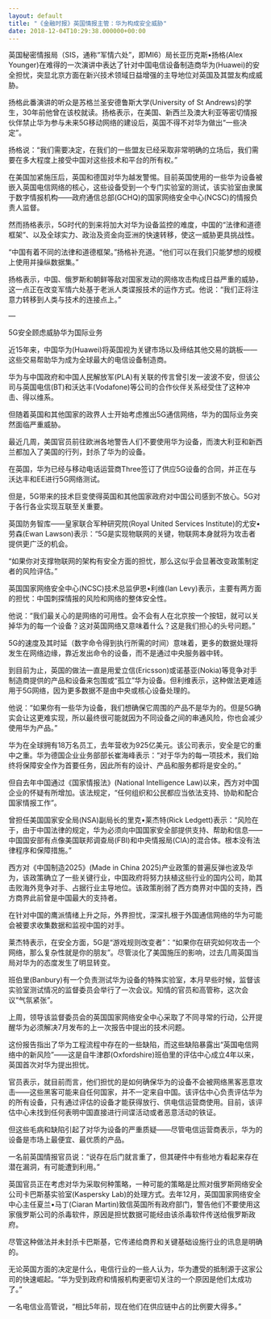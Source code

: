 ```yaml
---
layout: default
title: "《金融时报》英国情报主管：华为构成安全威胁"
date: 2018-12-04T10:29:38.000000+00:00
---
```


英国秘密情报局（SIS，通称“军情六处”，即MI6）局长亚历克斯•扬格(Alex Younger)在难得的一次演讲中表达了针对中国电信设备制造商华为(Huawei)的安全担忧，突显北京方面在新兴技术领域日益增强的主导地位对英国及其盟友构成威胁。

扬格此番演讲的听众是苏格兰圣安德鲁斯大学(University of St Andrews)的学生，30年前他曾在该校就读。扬格表示，在美国、新西兰及澳大利亚等密切情报伙伴禁止华为参与未来5G移动网络的建设后，英国不得不对华为做出“一些决定”。

扬格说：“我们需要决定，在我们的一些盟友已经采取非常明确的立场后，我们需要在多大程度上接受中国对这些技术和平台的所有权。”

在美国加紧施压后，英国和德国对华为越发警惕。目前英国使用的一些华为设备被嵌入英国电信网络的核心，这些设备受到一个专门实验室的测试，该实验室由隶属于数字情报机构——政府通信总部(GCHQ)的国家网络安全中心(NCSC)的情报负责人监督。

然而扬格表示，5G时代的到来将加大对华为设备监控的难度，中国的“法律和道德框架”、以及全球实力、政治及资金向亚洲的快速转移，使这一威胁更具挑战性。

“中国有着不同的法律和道德框架。”扬格补充道。“他们可以在我们只能梦想的规模上使用并操纵数据集。”

扬格表示，中国、俄罗斯和朝鲜等敌对国家发动的网络攻击构成日益严重的威胁，这一点正在改变军情六处基于老派人类谍报技术的运作方式。他说：“我们正将注意力转移到人类与技术的连接点上。”

—

5G安全顾虑威胁华为国际业务

近15年来，中国华为(Huawei)将英国视为关键市场以及缔结其他交易的跳板——这些交易帮助华为成为全球最大的电信设备制造商。

华为与中国政府和中国人民解放军(PLA)有关联的传言曾引发一波波不安，但该公司与英国电信(BT)和沃达丰(Vodafone)等公司的合作伙伴关系经受住了这种冲击、得以维系。

但随着英国和其他国家的政界人士开始考虑推出5G通信网络，华为的国际业务突然面临严重威胁。

最近几周，美国官员前往欧洲各地警告人们不要使用华为设备，而澳大利亚和新西兰都加入了美国的行列，封杀了华为的设备。

在英国，华为已经与移动电话运营商Three签订了供应5G设备的合同，并正在与沃达丰和EE进行5G网络测试。

但是，5G带来的技术巨变使得英国和其他国家政府对中国公司感到不放心。5G对于各行各业实现互联至关重要。

英国防务智库——皇家联合军种研究院(Royal United Services Institute)的尤安•劳森(Ewan Lawson)表示：“5G是实现物联网的关键，物联网本身就将为攻击者提供更广泛的机会。

“如果你对支撑物联网的架构有安全方面的担忧，那么这似乎会显著改变政策制定者的风险评估。”

英国国家网络安全中心(NCSC)技术总监伊恩•利维(Ian Levy)表示，主要有两方面的担忧：中国刺探情报的风险和网络的整体安全性。

他说：“我们最关心的是网络的可用性。会不会有人在北京按一个按钮，就可以关掉华为的每一个设备？这对英国网络又意味着什么？这是我们担心的头号问题。”

5G的速度及其时延（数字命令得到执行所需的时间）意味着，更多的数据处理将发生在网络边缘，靠近发出命令的设备，而不是通过中央服务器中转。

到目前为止，英国的做法一直是用爱立信(Ericsson)或诺基亚(Nokia)等竞争对手制造商提供的产品和设备来包围或“孤立”华为设备。但利维表示，这种做法更难适用于5G网络，因为更多数据不是由中央或核心设备处理的。

他说：“如果你有一些华为设备，我们想确保它周围的产品不是华为的。但是5G确实会让这更难实现，所以最终很可能就因为不同设备之间的串通风险，你也会减少使用华为产品。”

华为在全球拥有18万名员工，去年营收为925亿美元。该公司表示，安全是它的重中之重。华为德国企业业务部部长崔海峰表示：“对于华为的每一项技术，我们始终将保障安全作为首要任务，因此所有的设计、产品和服务都将是安全的。”

但自去年中国通过《国家情报法》(National Intelligence Law)以来，西方对中国企业的怀疑有所增加。该法规定，“任何组织和公民都应当依法支持、协助和配合国家情报工作”。

曾担任美国国家安全局(NSA)副局长的里克•莱杰特(Rick Ledgett)表示：“风险在于，由于中国法律的规定，华为必须向中国国家安全部提供支持、帮助和信息——中国国安部有点像美国联邦调查局(FBI)和中央情报局(CIA)的混合体。根本没有法律程序和保障措施。”

西方对《中国制造2025》(Made in China 2025)产业政策的普遍反弹也波及华为，该政策确立了一些关键行业，中国政府将努力扶植这些行业的国内公司，助其击败海外竞争对手、占据行业主导地位。该政策削弱了西方商界对中国的支持，西方商界此前曾是中国最大的支持者。

在针对中国的鹰派情绪上升之际，外界担忧，深深扎根于外国通信网络的华为可能会被要求收集数据和监视中国的对手。

莱杰特表示，在安全方面，5G是“游戏规则改变者”：“如果你在研究如何攻击一个网络，那么复杂性就是你的朋友”。尽管淡化了美国施压的影响，过去几周英国当局对华为的态度发生了明显转变。

班伯里(Banbury)有一个负责测试华为设备的特殊实验室，本月早些时候，监督该实验室测试情况的监督委员会举行了一次会议。知情的官员和高管称，这次会议“气氛紧张”。

上周，领导该监督委员会的英国国家网络安全中心采取了不同寻常的行动，公开提醒华为必须解决7月发布的上一次报告中提出的技术问题。

这份报告指出了华为工程流程中存在的一些缺陷，而这些缺陷暴露出“英国电信网络中的新风险”——这是自牛津郡(Oxfordshire)班伯里的评估中心成立4年以来，英国首次对华为提出担忧。

官员表示，就目前而言，他们担忧的是如何确保华为的设备不会被网络黑客恶意攻击——这些黑客可能来自任何国家，并不一定来自中国。该评估中心负责评估华为的所有设备，只有通过评估的设备才能获得放行、供电信运营商使用。目前，该评估中心未找到任何表明中国直接进行间谍活动或者恶意活动的铁证。

但这些毛病和缺陷引起了对华为设备的严重质疑——尽管电信运营商表示，华为的设备是市场上最便宜、最优质的产品。

一名前英国情报官员说：“说存在后门就言重了，但其硬件中有些地方看起来存在潜在漏洞，有可能遭到利用。”

英国官员正在考虑对华为采取何种策略，一种可能的策略是比照对俄罗斯网络安全公司卡巴斯基实验室(Kaspersky Lab)的处理方式。去年12月，英国国家网络安全中心主任夏兰•马丁(Ciaran Martin)致信英国所有政府部门，警告他们不要使用这家俄罗斯公司的杀毒软件，原因是担忧数据可能经由该杀毒软件传送给俄罗斯政府。

尽管这种做法并未封杀卡巴斯基，它传递给商界和关键基础设施行业的讯息是明确的。

无论英国方面的决定是什么，电信行业的一些人认为，华为遭受的抵制源于这家公司的快速崛起。“华为受到政府和情报机构更密切关注的一个原因是他们太成功了。”

一名电信业高管说，“相比5年前，现在他们在供应链中占的比例要大得多。”


